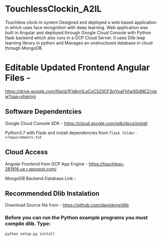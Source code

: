 # TouchlessClockin_A2IL
Touchless clock-in system Designed and deployed a web based application in which uses face recognition with deep learning. Web application was built in Angular and deployed through Google Cloud Console with Python flask backend which also runs in a GCP Cloud Server. It uses Dlib leep learning library in python and Manages an unstructured database in cloud through MongoDB.

# Editable Updated Frontend Angular Files -
https://drive.google.com/file/d/1Fldkm1LpCxC5ZtlCFSqYoaFhfwXDdNE2/view?usp=sharing 

## Software Dependentcies
Google Cloud Console SDK - https://cloud.google.com/sdk/docs/install

Python3.7 with Flask and install dependencies from ```flask folder->requirements.txt```

## Cloud Access

Angular Frontend from GCP App Engine - https://touchless-281916.ue.r.appspot.com/

MongoDB Backend Database Link - 

## Recommended Dlib Instalation 
Download Source file from - https://github.com/davisking/dlib
### Before you can run the Python example programs you must compile dlib. Type:
```
python setup.py install
```


